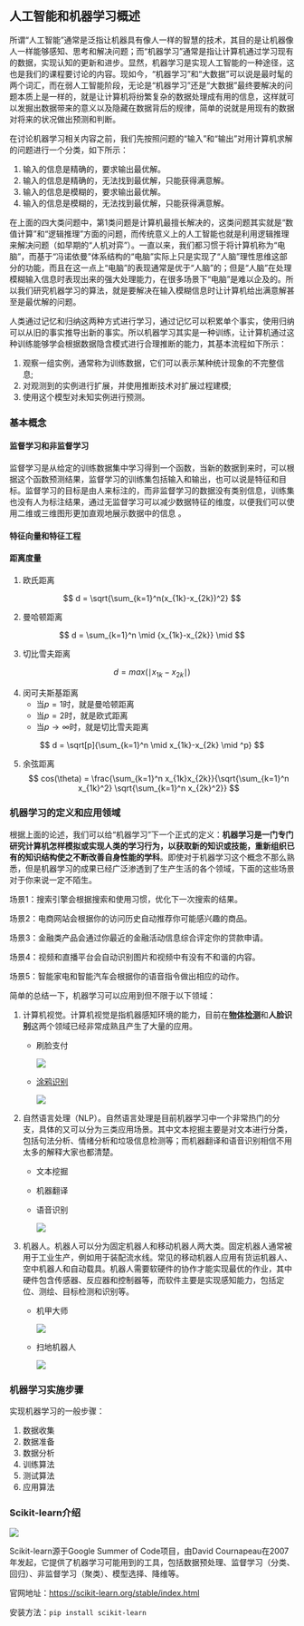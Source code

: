 ## 人工智能和机器学习概述

所谓“人工智能”通常是泛指让机器具有像人一样的智慧的技术，其目的是让机器像人一样能够感知、思考和解决问题；而“机器学习”通常是指让计算机通过学习现有的数据，实现认知的更新和进步。显然，机器学习是实现人工智能的一种途径，这也是我们的课程要讨论的内容。现如今，“机器学习”和“大数据”可以说是最时髦的两个词汇，而在弱人工智能阶段，无论是“机器学习”还是“大数据”最终要解决的问题本质上是一样的，就是让计算机将纷繁复杂的数据处理成有用的信息，这样就可以发掘出数据带来的意义以及隐藏在数据背后的规律，简单的说就是用现有的数据对将来的状况做出预测和判断。

在讨论机器学习相关内容之前，我们先按照问题的“输入”和“输出”对用计算机求解的问题进行一个分类，如下所示：

1. 输入的信息是精确的，要求输出最优解。
2. 输入的信息是精确的，无法找到最优解，只能获得满意解。
3. 输入的信息是模糊的，要求输出最优解。
4. 输入的信息是模糊的，无法找到最优解，只能获得满意解。

在上面的四大类问题中，第1类问题是计算机最擅长解决的，这类问题其实就是“数值计算”和“逻辑推理”方面的问题，而传统意义上的人工智能也就是利用逻辑推理来解决问题（如早期的“人机对弈”）。一直以来，我们都习惯于将计算机称为“电脑”，而基于“冯诺依曼”体系结构的“电脑”实际上只是实现了“人脑”理性思维这部分的功能，而且在这一点上“电脑”的表现通常是优于“人脑”的；但是“人脑”在处理模糊输入信息时表现出来的强大处理能力，在很多场景下“电脑”是难以企及的。所以我们研究机器学习的算法，就是要解决在输入模糊信息时让计算机给出满意解甚至是最优解的问题。

人类通过记忆和归纳这两种方式进行学习，通过记忆可以积累单个事实，使用归纳可以从旧的事实推导出新的事实。所以机器学习其实是一种训练，让计算机通过这种训练能够学会根据数据隐含模式进行合理推断的能力，其基本流程如下所示：

1. 观察一组实例，通常称为训练数据，它们可以表示某种统计现象的不完整信息;
2. 对观测到的实例进行扩展，并使用推断技术对扩展过程建模;
3. 使用这个模型对未知实例进行预测。

### 基本概念

#### 监督学习和非监督学习

监督学习是从给定的训练数据集中学习得到一个函数，当新的数据到来时，可以根据这个函数预测结果，监督学习的训练集包括输入和输出，也可以说是特征和目标。监督学习的目标是由人来标注的，而非监督学习的数据没有类别信息，训练集也没有人为标注结果，通过无监督学习可以减少数据特征的维度，以便我们可以使用二维或三维图形更加直观地展示数据中的信息 。

#### 特征向量和特征工程



#### 距离度量



1. 欧氏距离

$$
d = \sqrt{\sum_{k=1}^n(x_{1k}-x_{2k})^2}
$$

2. 曼哈顿距离

$$
d = \sum_{k=1}^n \mid {x_{1k}-x_{2k}} \mid
$$

3. 切比雪夫距离

$$
d = max(\mid x_{1k}-x_{2k} \mid)
$$

4. 闵可夫斯基距离
    - 当$p=1$时，就是曼哈顿距离
    - 当$p=2$时，就是欧式距离
    - 当$p \to \infty$时，就是切比雪夫距离

$$
d = \sqrt[p]{\sum_{k=1}^n \mid x_{1k}-x_{2k} \mid ^p}
$$

5. 余弦距离
    $$
    cos(\theta) = \frac{\sum_{k=1}^n x_{1k}x_{2k}}{\sqrt{\sum_{k=1}^n x_{1k}^2} \sqrt{\sum_{k=1}^n x_{2k}^2}}
    $$

### 机器学习的定义和应用领域

根据上面的论述，我们可以给“机器学习”下一个正式的定义：**机器学习是一门专门研究计算机怎样模拟或实现人类的学习行为，以获取新的知识或技能，重新组织已有的知识结构使之不断改善自身性能的学科**。即使对于机器学习这个概念不那么熟悉，但是机器学习的成果已经广泛渗透到了生产生活的各个领域，下面的这些场景对于你来说一定不陌生。

场景1：搜索引擎会根据搜索和使用习惯，优化下一次搜索的结果。

场景2：电商网站会根据你的访问历史自动推荐你可能感兴趣的商品。

场景3：金融类产品会通过你最近的金融活动信息综合评定你的贷款申请。

场景4：视频和直播平台会自动识别图片和视频中有没有不和谐的内容。

场景5：智能家电和智能汽车会根据你的语音指令做出相应的动作。

简单的总结一下，机器学习可以应用到但不限于以下领域：

1. 计算机视觉。计算机视觉是指机器感知环境的能力，目前在[**物体检测**](https://pjreddie.com/darknet/yolo/)和**人脸识别**这两个领域已经非常成熟且产生了大量的应用。

    - 刷脸支付

        ![](res/face_paying.png)

    - [涂鸦识别](https://quickdraw.withgoogle.com/)

        ![](res/quickdraw.png)

2. 自然语言处理（NLP）。自然语言处理是目前机器学习中一个非常热门的分支，具体的又可以分为三类应用场景。其中文本挖掘主要是对文本进行分类，包括句法分析、情绪分析和垃圾信息检测等；而机器翻译和语音识别相信不用太多的解释大家也都清楚。

    - 文本挖掘
    - 机器翻译

    - 语音识别

        ![](res/xiaomi_ai_voice_box.png)

3. 机器人。机器人可以分为固定机器人和移动机器人两大类。固定机器人通常被用于工业生产，例如用于装配流水线。常见的移动机器人应用有货运机器人、空中机器人和自动载具。机器人需要软硬件的协作才能实现最优的作业，其中硬件包含传感器、反应器和控制器等，而软件主要是实现感知能力，包括定位、测绘、目标检测和识别等。

    - 机甲大师

        ![](res/dajiang_robomaster.png)

    - 扫地机器人

        ![](res/sweep_robot.jpg)

### 机器学习实施步骤

实现机器学习的一般步骤：

1. 数据收集
2. 数据准备
3. 数据分析
4. 训练算法
5. 测试算法
6. 应用算法

### Scikit-learn介绍

![](res/scikit-learn-logo.png)

Scikit-learn源于Google Summer of Code项目，由David Cournapeau在2007年发起，它提供了机器学习可能用到的工具，包括数据预处理、监督学习（分类、回归）、非监督学习（聚类）、模型选择、降维等。

官网地址：<https://scikit-learn.org/stable/index.html>

安装方法：`pip install scikit-learn`